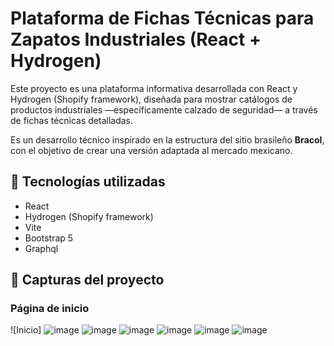 # Plataforma de Fichas Técnicas para Zapatos Industriales (React + Hydrogen)

Este proyecto es una plataforma informativa desarrollada con React y Hydrogen (Shopify framework), diseñada para mostrar catálogos de productos industriales —específicamente calzado de seguridad— a través de fichas técnicas detalladas. 

Es un desarrollo técnico inspirado en la estructura del sitio brasileño **Bracol**, con el objetivo de crear una versión adaptada al mercado mexicano.

## 🚀 Tecnologías utilizadas

- React
- Hydrogen (Shopify framework)
- Vite
- Bootstrap 5
- Graphql

## 📸 Capturas del proyecto

### Página de inicio

![Inicio] ![image](https://github.com/user-attachments/assets/829734ac-c1f5-4758-a080-ab6a7ceb54ab)
![image](https://github.com/user-attachments/assets/86455817-a405-45cc-bcf9-c6f7b5c9b1a1)
![image](https://github.com/user-attachments/assets/f3b991cf-dc03-4970-81a8-a11f2b9c0581)
![image](https://github.com/user-attachments/assets/608bb508-d3fe-4723-92ab-368808b2c259)
![image](https://github.com/user-attachments/assets/a521c699-b803-4af9-8989-c3a18ea3bb7d)
![image](https://github.com/user-attachments/assets/5705792a-7f4a-4247-b71d-82595b7d33e7)




